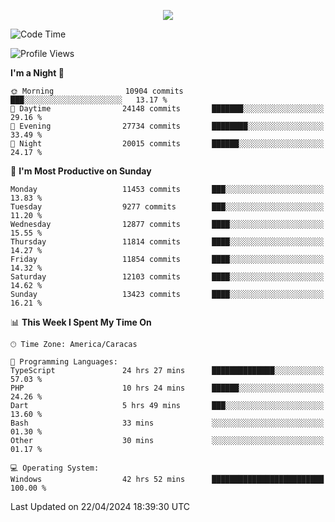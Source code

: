 <p align="center">
  <a href="http://www.github.com/thevacs">
    <img src="https://github-readme-streak-stats.herokuapp.com/?user=thevacs&stroke=ffffff&background=1c1917&ring=0891b2&fire=0891b2&currStreakNum=ffffff&currStreakLabel=0891b2&sideNums=ffffff&sideLabels=ffffff&dates=ffffff&hide_border=true" />
  </a>
</p>

<!--START_SECTION:waka-->
![Code Time](http://img.shields.io/badge/Code%20Time-2%2C445%20hrs%2051%20mins-blue)

![Profile Views](http://img.shields.io/badge/Profile%20Views-0-blue)

**I'm a Night 🦉** 

```text
🌞 Morning                10904 commits       ███░░░░░░░░░░░░░░░░░░░░░░   13.17 % 
🌆 Daytime                24148 commits       ███████░░░░░░░░░░░░░░░░░░   29.16 % 
🌃 Evening                27734 commits       ████████░░░░░░░░░░░░░░░░░   33.49 % 
🌙 Night                  20015 commits       ██████░░░░░░░░░░░░░░░░░░░   24.17 % 
```
📅 **I'm Most Productive on Sunday** 

```text
Monday                   11453 commits       ███░░░░░░░░░░░░░░░░░░░░░░   13.83 % 
Tuesday                  9277 commits        ███░░░░░░░░░░░░░░░░░░░░░░   11.20 % 
Wednesday                12877 commits       ████░░░░░░░░░░░░░░░░░░░░░   15.55 % 
Thursday                 11814 commits       ████░░░░░░░░░░░░░░░░░░░░░   14.27 % 
Friday                   11854 commits       ████░░░░░░░░░░░░░░░░░░░░░   14.32 % 
Saturday                 12103 commits       ████░░░░░░░░░░░░░░░░░░░░░   14.62 % 
Sunday                   13423 commits       ████░░░░░░░░░░░░░░░░░░░░░   16.21 % 
```


📊 **This Week I Spent My Time On** 

```text
🕑︎ Time Zone: America/Caracas

💬 Programming Languages: 
TypeScript               24 hrs 27 mins      ██████████████░░░░░░░░░░░   57.03 % 
PHP                      10 hrs 24 mins      ██████░░░░░░░░░░░░░░░░░░░   24.26 % 
Dart                     5 hrs 49 mins       ███░░░░░░░░░░░░░░░░░░░░░░   13.60 % 
Bash                     33 mins             ░░░░░░░░░░░░░░░░░░░░░░░░░   01.30 % 
Other                    30 mins             ░░░░░░░░░░░░░░░░░░░░░░░░░   01.17 % 

💻 Operating System: 
Windows                  42 hrs 52 mins      █████████████████████████   100.00 % 
```


 Last Updated on 22/04/2024 18:39:30 UTC
<!--END_SECTION:waka-->
